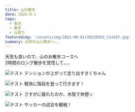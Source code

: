```yaml
---
title: 山の散歩
date: 2021-8-1
tags: 
  - 柴犬
  - 散歩
  - 山登り
featuredimg: '/assets/img/2021-08-01/20220503_114107.jpg' 
summary: 近所の山に散歩へ、、、
---
```

天気も良いので、山のお散歩コースへ<br>
2時間のロング散歩を覚悟して、、、

![テスト](/assets/img/2021-08-01/20220503_114306.jpg "サンプル")
テンションが上がって走り出すきくちゃん

![テスト](/assets/img/2021-08-01/20211107_100201.jpg "サンプル")
軽快に階段を登って行きます！

![テスト](/assets/img/2021-08-01/20220503_115303.jpg "サンプル")
さすがに疲れたのか、木陰で休憩:relaxed:

![テスト](/assets/img/2021-08-01/20220503_115903.jpg "サンプル")
サッカーの試合を観戦！


